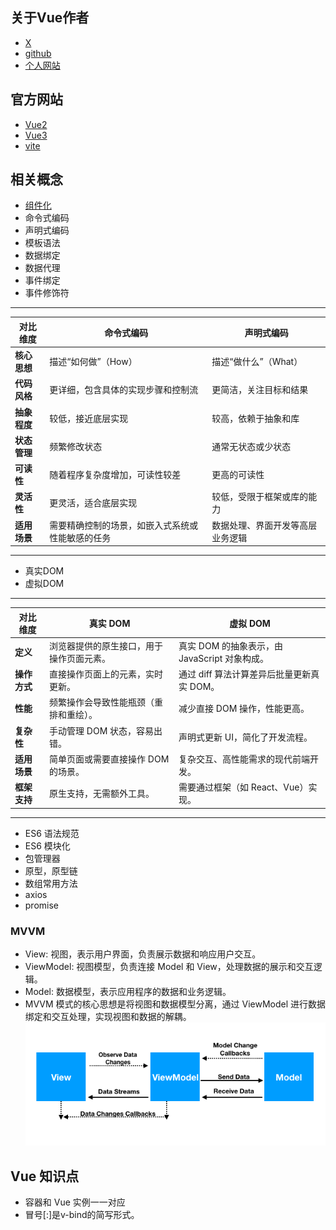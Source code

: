 ## 关于Vue作者
* [X](https://x.com/youyuxi)
* [github](https://github.com/yyx990803)
* [个人网站](https://evanyou.me/)

## 官方网站
* [Vue2](https://v2.vuejs.org/)
* [Vue3](https://vuejs.org/)
* [vite](https://vite.dev/)

## 相关概念
* [组件化](https://juejin.cn/post/7079948131852353567)
* 命令式编码
* 声明式编码
* 模板语法
* 数据绑定
* 数据代理
* 事件绑定
* 事件修饰符

---
| **对比维度** | **命令式编码**                                   | **声明式编码**                   |
| ------------ | ------------------------------------------------ | -------------------------------- |
| **核心思想** | 描述“如何做”（How）                              | 描述“做什么”（What）             |
| **代码风格** | 更详细，包含具体的实现步骤和控制流               | 更简洁，关注目标和结果           |
| **抽象程度** | 较低，接近底层实现                               | 较高，依赖于抽象和库             |
| **状态管理** | 频繁修改状态                                     | 通常无状态或少状态               |
| **可读性**   | 随着程序复杂度增加，可读性较差                   | 更高的可读性                     |
| **灵活性**   | 更灵活，适合底层实现                             | 较低，受限于框架或库的能力       |
| **适用场景** | 需要精确控制的场景，如嵌入式系统或性能敏感的任务 | 数据处理、界面开发等高层业务逻辑 |
---

* 真实DOM
* 虚拟DOM
---
| **对比维度** | **真实 DOM**                             | **虚拟 DOM**                                  |
| ------------ | ---------------------------------------- | --------------------------------------------- |
| **定义**     | 浏览器提供的原生接口，用于操作页面元素。 | 真实 DOM 的抽象表示，由 JavaScript 对象构成。 |
| **操作方式** | 直接操作页面上的元素，实时更新。         | 通过 diff 算法计算差异后批量更新真实 DOM。    |
| **性能**     | 频繁操作会导致性能瓶颈（重排和重绘）。   | 减少直接 DOM 操作，性能更高。                 |
| **复杂性**   | 手动管理 DOM 状态，容易出错。            | 声明式更新 UI，简化了开发流程。               |
| **适用场景** | 简单页面或需要直接操作 DOM 的场景。      | 复杂交互、高性能需求的现代前端开发。          |
| **框架支持** | 原生支持，无需额外工具。                 | 需要通过框架（如 React、Vue）实现。           |
---

* ES6 语法规范
* ES6 模块化
* 包管理器
* 原型，原型链
* 数组常用方法
* axios
* promise

### MVVM
* View: 视图，表示用户界面，负责展示数据和响应用户交互。
* ViewModel: 视图模型，负责连接 Model 和 View，处理数据的展示和交互逻辑。
* Model: 数据模型，表示应用程序的数据和业务逻辑。
* MVVM 模式的核心思想是将视图和数据模型分离，通过 ViewModel 进行数据绑定和交互处理，实现视图和数据的解耦。
![MVVM](../images/mvvm-pattern.png)

## Vue 知识点
* 容器和 Vue 实例一一对应
* 冒号[:]是v-bind的简写形式。